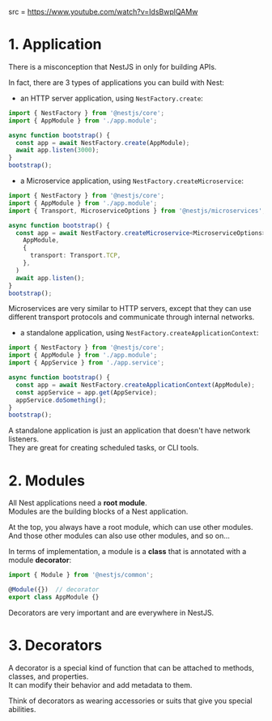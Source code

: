 src = https://www.youtube.com/watch?v=IdsBwplQAMw

# 1. Application

There is a misconception that NestJS in only for building APIs.  

In fact, there are 3 types of applications you can build with Nest:

- an HTTP server application, using `NestFactory.create`:
```ts
import { NestFactory } from '@nestjs/core';
import { AppModule } from './app.module';

async function bootstrap() {
  const app = await NestFactory.create(AppModule);
  await app.listen(3000);
}
bootstrap();
```

- a Microservice application, using `NestFactory.createMicroservice`:
```ts
import { NestFactory } from '@nestjs/core';
import { AppModule } from './app.module';
import { Transport, MicroserviceOptions } from '@nestjs/microservices';

async function bootstrap() {
  const app = await NestFactory.createMicroservice<MicroserviceOptions>(
    AppModule,
    {
      transport: Transport.TCP,
    },
  )
  await app.listen();
}
bootstrap(); 
```

Microservices are very similar to HTTP servers, except that they can use different transport protocols and 
communicate through internal networks.  

- a standalone application, using `NestFactory.createApplicationContext`:
```ts
import { NestFactory } from '@nestjs/core';
import { AppModule } from './app.module';
import { AppService } from './app.service';

async function bootstrap() {
  const app = await NestFactory.createApplicationContext(AppModule);
  const appService = app.get(AppService);
  appService.doSomething();
}
bootstrap();
```

A standalone application is just an application that doesn't have network listeners.  
They are great for creating scheduled tasks, or CLI tools.

# 2. Modules

All Nest applications need a **root module**.  
Modules are the building blocks of a Nest application.  

At the top, you always have a root module, which can use other modules.  
And those other modules can also use other modules, and so on...  

In terms of implementation, a module is a **class** that is annotated with a module **decorator**:
```ts
import { Module } from '@nestjs/common';

@Module({})  // decorator
export class AppModule {}
```

Decorators are very important and are everywhere in NestJS.  

# 3. Decorators

A decorator is a special kind of function that can be attached to methods, classes, and properties.  
It can modify their behavior and add metadata to them.  

Think of decorators as wearing accessories or suits that give you special abilities.